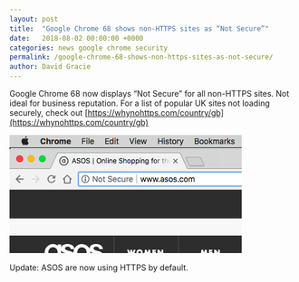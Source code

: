 ```yaml
---
layout: post
title:  "Google Chrome 68 shows non-HTTPS sites as “Not Secure”"
date:   2018-08-02 00:00:00 +0000
categories: news google chrome security
permalink: /google-chrome-68-shows-non-https-sites-as-not-secure/
author: David Gracie
---
```

Google Chrome 68 now displays “Not Secure” for all non-HTTPS sites. Not ideal for business reputation. For a list of popular UK sites not loading securely, check out [https://whynohttps.com/country/gb](https://whynohttps.com/country/gb)

![ASOS.com Not Secure Example](/assets/images/google-chrome-68-shows-non-https-sites-as-not-secure/Google-Chrome-Not-Secure.png)

Update: ASOS are now using HTTPS by default.
